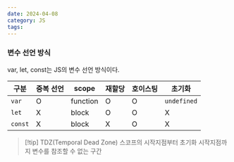 ```yaml
---
date: 2024-04-08
category: JS
tags:
---
```

### 변수 선언 방식
var, let, const는 JS의 변수 선언 방식이다.


| 구분      | 중복 선언 | scope    | 재할당 | 호이스팅 | 초기화         |
| ------- | ----- | -------- | --- | ---- | ----------- |
| `var`   | O     | function | O   | O    | `undefined` |
| `let`   | X     | block    | O   | O    | X           |
| `const` | X     | block    | X   | O    | X           |
>[!tip] TDZ(Temporal Dead Zone)
> 스코프의 시작지점부터 초기화 시작지점까지 변수를 참조할 수 없는 구간

